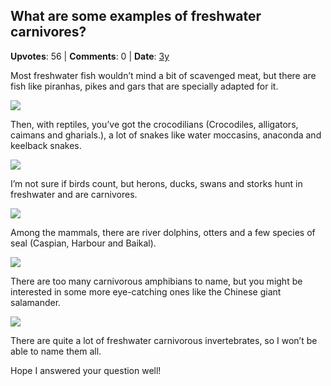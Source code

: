 ## What are some examples of freshwater carnivores?
    
**Upvotes**: 56 | **Comments**: 0 | **Date**: [3y](https://www.quora.com/What-are-some-examples-of-freshwater-carnivores/answer/Gary-Meaney)

Most freshwater fish wouldn’t mind a bit of scavenged meat, but there are fish like piranhas, pikes and gars that are specially adapted for it.

![](https://qph.fs.quoracdn.net/main-qimg-2a1fc24b6c19d6f63294057322cb5de0-lq)

Then, with reptiles, you’ve got the crocodilians (Crocodiles, alligators, caimans and gharials.), a lot of snakes like water moccasins, anaconda and keelback snakes.

![](https://qph.fs.quoracdn.net/main-qimg-be37c16e17680ba31981816fbb01d013-lq)

I’m not sure if birds count, but herons, ducks, swans and storks hunt in freshwater and are carnivores.

![](https://qph.fs.quoracdn.net/main-qimg-25aa9c48e169027c17ded94f101ff0e4-lq)

Among the mammals, there are river dolphins, otters and a few species of seal (Caspian, Harbour and Baikal).

![](https://qph.fs.quoracdn.net/main-qimg-8d093bb6e140182bc8feca1b93d40d15)

There are too many carnivorous amphibians to name, but you might be interested in some more eye-catching ones like the Chinese giant salamander.

![](https://qph.fs.quoracdn.net/main-qimg-5b9d9ed1afd2a9f9ecbaebb886065afe-lq)

There are quite a lot of freshwater carnivorous invertebrates, so I won’t be able to name them all.

Hope I answered your question well!

